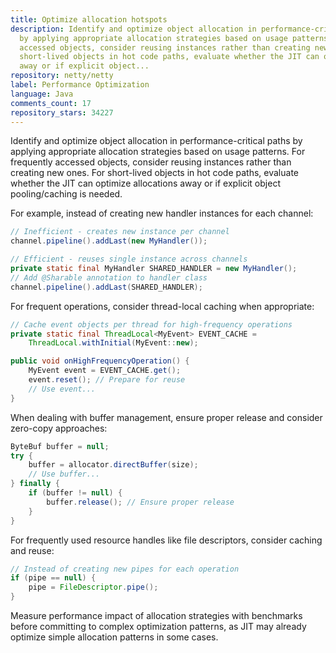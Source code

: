 ```yaml
---
title: Optimize allocation hotspots
description: Identify and optimize object allocation in performance-critical paths
  by applying appropriate allocation strategies based on usage patterns. For frequently
  accessed objects, consider reusing instances rather than creating new ones. For
  short-lived objects in hot code paths, evaluate whether the JIT can optimize allocations
  away or if explicit object...
repository: netty/netty
label: Performance Optimization
language: Java
comments_count: 17
repository_stars: 34227
---
```


Identify and optimize object allocation in performance-critical paths by applying appropriate allocation strategies based on usage patterns. For frequently accessed objects, consider reusing instances rather than creating new ones. For short-lived objects in hot code paths, evaluate whether the JIT can optimize allocations away or if explicit object pooling/caching is needed.

For example, instead of creating new handler instances for each channel:
```java
// Inefficient - creates new instance per channel
channel.pipeline().addLast(new MyHandler());

// Efficient - reuses single instance across channels
private static final MyHandler SHARED_HANDLER = new MyHandler();
// Add @Sharable annotation to handler class
channel.pipeline().addLast(SHARED_HANDLER);
```

For frequent operations, consider thread-local caching when appropriate:
```java
// Cache event objects per thread for high-frequency operations
private static final ThreadLocal<MyEvent> EVENT_CACHE = 
    ThreadLocal.withInitial(MyEvent::new);

public void onHighFrequencyOperation() {
    MyEvent event = EVENT_CACHE.get();
    event.reset(); // Prepare for reuse
    // Use event...
}
```

When dealing with buffer management, ensure proper release and consider zero-copy approaches:
```java
ByteBuf buffer = null;
try {
    buffer = allocator.directBuffer(size);
    // Use buffer...
} finally {
    if (buffer != null) {
        buffer.release(); // Ensure proper release
    }
}
```

For frequently used resource handles like file descriptors, consider caching and reuse:
```java
// Instead of creating new pipes for each operation
if (pipe == null) {
    pipe = FileDescriptor.pipe();
}
```

Measure performance impact of allocation strategies with benchmarks before committing to complex optimization patterns, as JIT may already optimize simple allocation patterns in some cases.